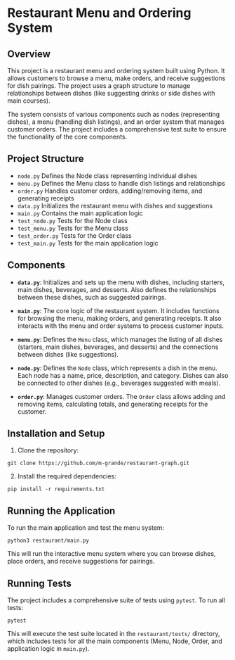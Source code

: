 # Restaurant Menu and Ordering System

## Overview

This project is a restaurant menu and ordering system built using Python. It allows customers to browse a menu, make orders, and receive suggestions for dish pairings. The project uses a graph structure to manage relationships between dishes (like suggesting drinks or side dishes with main courses).

The system consists of various components such as nodes (representing dishes), a menu (handling dish listings), and an order system that manages customer orders. The project includes a comprehensive test suite to ensure the functionality of the core components.

## Project Structure


- `node.py` Defines the Node class representing individual dishes
- `menu.py` Defines the Menu class to handle dish listings and relationships
- `order.py` Handles customer orders, adding/removing items, and generating receipts
- `data.py` Initializes the restaurant menu with dishes and suggestions 
- `main.py` Contains the main application logic
- `test_node.py` Tests for the Node class
- `test_menu.py` Tests for the Menu class
- `test_order.py` Tests for the Order class
- `test_main.py` Tests for the main application logic


## Components

- **`data.py`**: Initializes and sets up the menu with dishes, including starters, main dishes, beverages, and desserts. Also defines the relationships between these dishes, such as suggested pairings.

- **`main.py`**: The core logic of the restaurant system. It includes functions for browsing the menu, making orders, and generating receipts. It also interacts with the menu and order systems to process customer inputs.

- **`menu.py`**: Defines the `Menu` class, which manages the listing of all dishes (starters, main dishes, beverages, and desserts) and the connections between dishes (like suggestions).

- **`node.py`**: Defines the `Node` class, which represents a dish in the menu. Each node has a name, price, description, and category. Dishes can also be connected to other dishes (e.g., beverages suggested with meals).

- **`order.py`**: Manages customer orders. The `Order` class allows adding and removing items, calculating totals, and generating receipts for the customer.

## Installation and Setup

1. Clone the repository:

```
git clone https://github.com/m-grande/restaurant-graph.git
```

2. Install the required dependencies:
```
pip install -r requirements.txt
```

## Running the Application
To run the main application and test the menu system:

```
python3 restaurant/main.py
```
This will run the interactive menu system where you can browse dishes, place orders, and receive suggestions for pairings.

## Running Tests
The project includes a comprehensive suite of tests using `pytest`. To run all tests:

```
pytest
```
This will execute the test suite located in the `restaurant/tests/` directory, which includes tests for all the main components (Menu, Node, Order, and application logic in `main.py`).